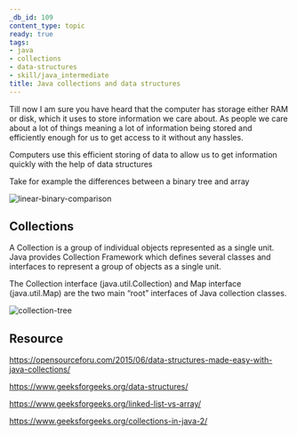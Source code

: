 ```yaml
---
_db_id: 109
content_type: topic
ready: true
tags:
- java
- collections
- data-structures
- skill/java_intermediate
title: Java collections and data structures
---
```


Till now I am sure you have heard that the computer has storage either RAM or disk, which it uses to store information we care about. As people we care about a lot of things meaning a lot of information being stored  and efficiently enough for us to get access to it without any hassles.

Computers use this efficient storing of data to allow us to get information quickly with the help of data structures

Take for example the differences between a binary tree and array

![linear-binary-comparison](linear-vs-binary.png)

## Collections

A Collection is a group of individual objects represented as a single unit. Java provides Collection Framework which defines several classes and interfaces to represent a group of objects as a single unit.

The Collection interface (java.util.Collection) and Map interface (java.util.Map) are the two main “root” interfaces of Java collection classes.

![collection-tree](collection-tree.png)


## Resource

https://opensourceforu.com/2015/06/data-structures-made-easy-with-java-collections/

https://www.geeksforgeeks.org/data-structures/

https://www.geeksforgeeks.org/linked-list-vs-array/

https://www.geeksforgeeks.org/collections-in-java-2/